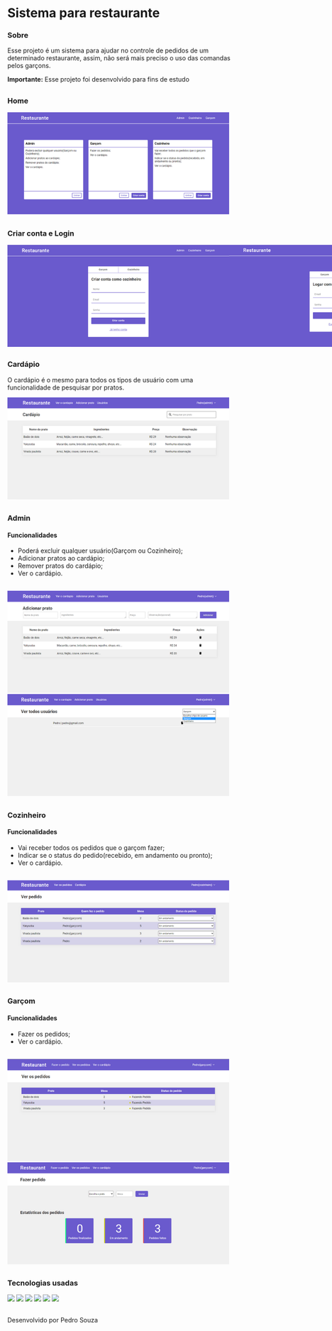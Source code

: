 # Sistema para restaurante

### Sobre

<p> Esse projeto é um sistema para ajudar no controle de pedidos de um determinado restaurante, assim, não será mais preciso o uso das comandas pelos garçons. </p>
<span><strong>Importante:</strong> Esse projeto foi desenvolvido para fins de estudo</span>

##

### Home

<img src='./images-github/img-main.png' alt='Imagem home - 500x230' />

##

### Criar conta e Login

<div style='display: flex'>
  <img src='./images-github/img-register.png' alt='Cadastrar' />
  <img src='./images-github/img-login.png' alt='Login' />
</div>

##

### Cardápio

<p> O cardápio é o mesmo para todos os tipos de usuário com uma funcionalidade de pesquisar por pratos. </p>

<img src='./images-github/img-menu.png' alt='Cardápio' />

##

### Admin

#### Funcionalidades
* Poderá excluir qualquer usuário(Garçom ou Cozinheiro); <br>
* Adicionar pratos ao cardápio; <br>
* Remover pratos do cardápio; <br>
* Ver o cardápio. <br> <br>

<img src='./images-github/img-admin-add-dish.png' alt='Adicionar produto' />
<img src='./images-github/img-admin-users.png' alt='Usuários' />

##

### Cozinheiro

#### Funcionalidades

* Vai receber todos os pedidos que o garçom fazer; <br>
* Indicar se o status do pedido(recebido, em andamento ou pronto); <br>
* Ver o cardápio. <br> <br>

<img src='./images-github/img-cooker-srequest.png' alt='Ver os pedidos' />

##

### Garçom

#### Funcionalidades

* Fazer os pedidos; <br>
* Ver o cardápio. <br> <br>

<img src='./images-github/img-waiter-srequest.png' />
<img src='./images-github/img-waiter-mrequest.png' />

##

### Tecnologias usadas

<img src='https://img.shields.io/badge/React-20232A?style=for-the-badge&logo=react&logoColor=61DAFB' />
<img src='https://img.shields.io/badge/TypeScript-007ACC?style=for-the-badge&logo=typescript&logoColor=white' />
<img src='https://img.shields.io/badge/Sass-CC6699?style=for-the-badge&logo=sass&logoColor=white' />
<img src='https://img.shields.io/badge/Node.js-43853D?style=for-the-badge&logo=node.js&logoColor=white' />
<img src='https://img.shields.io/badge/Express.js-404D59?style=for-the-badge' />
<img src='https://img.shields.io/badge/MySQL-00000F?style=for-the-badge&logo=mysql&logoColor=white' />


##

<p> Desenvolvido por Pedro Souza </p>
